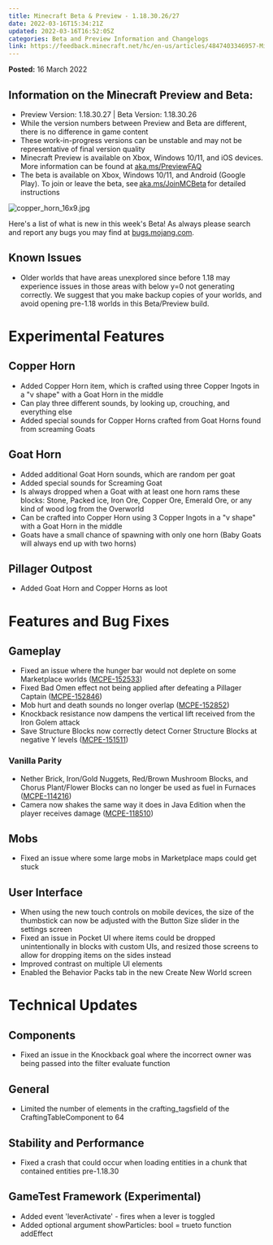 ```yaml
---
title: Minecraft Beta & Preview - 1.18.30.26/27
date: 2022-03-16T15:34:21Z
updated: 2022-03-16T16:52:05Z
categories: Beta and Preview Information and Changelogs
link: https://feedback.minecraft.net/hc/en-us/articles/4847403346957-Minecraft-Beta-Preview-1-18-30-26-27
---
```


**Posted:** 16 March 2022

## Information on the Minecraft Preview and Beta:  

-   Preview Version: 1.18.30.27 \| Beta Version: 1.18.30.26
-   While the version numbers between Preview and Beta are different, there is no difference in game content  
-   These work-in-progress versions can be unstable and may not be representative of final version quality  
-   Minecraft Preview is available on Xbox, Windows 10/11, and iOS devices. More information can be found at [aka.ms/PreviewFAQ](http://aka.ms/PreviewFAQ)  
-   The beta is available on Xbox, Windows 10/11, and Android (Google Play). To join or leave the beta, see [aka.ms/JoinMCBeta](https://aka.ms/JoinMCBeta) for detailed instructions

![copper_horn_16x9.jpg](https://feedback.minecraft.net/hc/article_attachments/4847375150605/copper_horn_16x9.jpg)

Here\'s a list of what is new in this week\'s Beta! As always please search and report any bugs you may find at [bugs.mojang.com](http://bugs.mojang.com/).

## **Known Issues**

-   Older worlds that have areas unexplored since before 1.18 may experience issues in those areas with below y=0 not generating correctly. We suggest that you make backup copies of your worlds, and avoid opening pre-1.18 worlds in this Beta/Preview build.

# **Experimental Features**

## **Copper Horn**

-   Added Copper Horn item, which is crafted using three Copper Ingots in a \"v shape\" with a Goat Horn in the middle
-   Can play three different sounds, by looking up, crouching, and everything else
-   Added special sounds for Copper Horns crafted from Goat Horns found from screaming Goats

## **Goat Horn**

-   Added additional Goat Horn sounds, which are random per goat
-   Added special sounds for Screaming Goat
-   Is always dropped when a Goat with at least one horn rams these blocks: Stone, Packed ice, Iron Ore, Copper Ore, Emerald Ore, or any kind of wood log from the Overworld
-   Can be crafted into Copper Horn using 3 Copper Ingots in a \"v shape\" with a Goat Horn in the middle
-   Goats have a small chance of spawning with only one horn (Baby Goats will always end up with two horns)

## **Pillager Outpost**

-   Added Goat Horn and Copper Horns as loot

# **Features and Bug Fixes**

## **Gameplay**

-   Fixed an issue where the hunger bar would not deplete on some Marketplace worlds ([MCPE-152533](https://bugs.mojang.com/browse/MCPE-152533))
-   Fixed Bad Omen effect not being applied after defeating a Pillager Captain ([MCPE-152846](https://bugs.mojang.com/browse/MCPE-152846))
-   Mob hurt and death sounds no longer overlap ([MCPE-152852](https://bugs.mojang.com/browse/MCPE-152852))
-   Knockback resistance now dampens the vertical lift received from the Iron Golem attack
-   Save Structure Blocks now correctly detect Corner Structure Blocks at negative Y levels ([MCPE-151511](https://bugs.mojang.com/browse/MCPE-151511))

### **Vanilla Parity**

-   Nether Brick, Iron/Gold Nuggets, Red/Brown Mushroom Blocks, and Chorus Plant/Flower Blocks can no longer be used as fuel in Furnaces ([MCPE-114216](https://bugs.mojang.com/browse/MCPE-114216))
-   Camera now shakes the same way it does in Java Edition when the player receives damage ([MCPE-118510](https://bugs.mojang.com/browse/MCPE-118510))

## **Mobs**

-   Fixed an issue where some large mobs in Marketplace maps could get stuck

## **User Interface**

-   When using the new touch controls on mobile devices, the size of the thumbstick can now be adjusted with the Button Size slider in the settings screen
-   Fixed an issue in Pocket UI where items could be dropped unintentionally in blocks with custom UIs, and resized those screens to allow for dropping items on the sides instead
-   Improved contrast on multiple UI elements
-   Enabled the Behavior Packs tab in the new Create New World screen

# **Technical Updates**

## **Components**

-   Fixed an issue in the Knockback goal where the incorrect owner was being passed into the filter evaluate function

## **General**

-   Limited the number of elements in the crafting_tagsfield of the  CraftingTableComponent to 64

## **Stability and Performance**

-   Fixed a crash that could occur when loading entities in a chunk that contained entities pre-1.18.30

## **GameTest Framework (Experimental)**

-   Added event \'leverActivate\' - fires when a lever is toggled
-   Added optional argument showParticles: bool = trueto function addEffect
